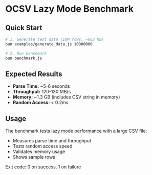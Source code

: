 # OCSV Lazy Mode Benchmark

## Quick Start

```bash
# 1. Generate test data (10M rows, ~662 MB)
bun examples/generate_data.js 10000000

# 2. Run benchmark
bun benchmark.js
```

## Expected Results

- **Parse Time:** ~5-6 seconds
- **Throughput:** 120-130 MB/s
- **Memory:** ~1.3 GB (includes CSV string in memory)
- **Random Access:** < 0.2ms

## Usage

The benchmark tests lazy mode performance with a large CSV file:
- Measures parse time and throughput
- Tests random access speed
- Validates memory usage
- Shows sample rows

Exit code: 0 on success, 1 on failure
